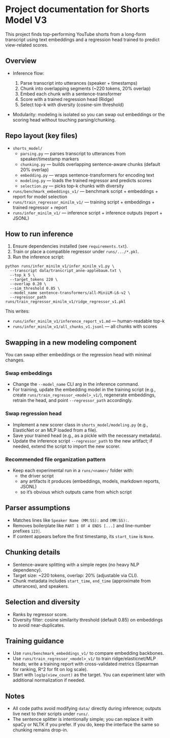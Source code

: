 # Project documentation for Shorts Model V3

This project finds top-performing YouTube shorts from a long-form transcript using text embeddings and a regression head trained to predict view-related scores.

## Overview

- Inference flow:
  1) Parse transcript into utterances (speaker + timestamps)
  2) Chunk into overlapping segments (~220 tokens, 20% overlap)
  3) Embed each chunk with a sentence-transformer
  4) Score with a trained regression head (Ridge)
  5) Select top-k with diversity (cosine-sim threshold)

- Modularity: modeling is isolated so you can swap out embeddings or the scoring head without touching parsing/chunking.

## Repo layout (key files)

- `shorts_model/`
  - `parsing.py` — parses transcript to utterances from speaker/timestamp markers
  - `chunking.py` — builds overlapping sentence-aware chunks (default 20% overlap)
  - `embedding.py` — wraps sentence-transformers for encoding text
  - `modeling.py` — loads the trained regressor and predicts scores
  - `selection.py` — picks top-k chunks with diversity
- `runs/benchmark_embeddings_v1/` — benchmark script + embeddings + report for model selection
- `runs/train_regressor_minilm_v1/` — training script + embeddings + trained regressor + report
- `runs/infer_minilm_v1/` — inference script + inference outputs (report + JSONL)

## How to run inference

1) Ensure dependencies installed (see `requirements.txt`).
2) Train or place a compatible regressor under `runs/.../*.pkl`.
3) Run the inference script:

```
python runs/infer_minilm_v1/infer_minilm_v1.py \
  --transcript data/transcript_anne-applebaum.txt \
  --top_k 5 \
  --target_tokens 220 \
  --overlap 0.20 \
  --sim_threshold 0.85 \
  --model_name sentence-transformers/all-MiniLM-L6-v2 \
  --regressor_path runs/train_regressor_minilm_v1/ridge_regressor_v1.pkl
```

This writes:
- `runs/infer_minilm_v1/inference_report_v1.md` — human-readable top-k
- `runs/infer_minilm_v1/all_chunks_v1.jsonl` — all chunks with scores

## Swapping in a new modeling component

You can swap either embeddings or the regression head with minimal changes.

### Swap embeddings
- Change the `--model_name` CLI arg in the inference command.
- For training, update the embedding model in the training script (e.g., create `runs/train_regressor_<model>_v1/`), regenerate embeddings, retrain the head, and point `--regressor_path` accordingly.

### Swap regression head
- Implement a new scorer class in `shorts_model/modeling.py` (e.g., ElasticNet or an MLP loaded from a file).
- Save your trained head (e.g., as a pickle with the necessary metadata).
- Update the inference script `--regressor_path` to the new artifact; if needed, extend the script to import the new scorer.

### Recommended file organization pattern
- Keep each experimental run in a `runs/<name>/` folder with:
  - the driver script
  - any artifacts it produces (embeddings, models, markdown reports, JSONL)
  - so it’s obvious which outputs came from which script

## Parser assumptions
- Matches lines like `Speaker Name (MM:SS):` and `(MM:SS):`.
- Removes boilerplate like `PART 1 OF 4 ENDS [...]` and line-number prefixes `123|`.
- If content appears before the first timestamp, its `start_time` is `None`.

## Chunking details
- Sentence-aware splitting with a simple regex (no heavy NLP dependency).
- Target size: ~220 tokens, overlap: 20% (adjustable via CLI).
- Chunk metadata includes `start_time`, `end_time` (approximate from utterances), and speakers.

## Selection and diversity
- Ranks by regressor score.
- Diversity filter: cosine similarity threshold (default 0.85) on embeddings to avoid near-duplicates.

## Training guidance
- Use `runs/benchmark_embeddings_v1/` to compare embedding backbones.
- Use `runs/train_regressor_<model>_v1/` to train ridge/elasticnet/MLP heads; write a training report with cross-validated metrics (Spearman for ranking, R^2 for fit on log scale).
- Start with `log1p(view_count)` as the target. You can experiment later with additional normalization if needed.

## Notes
- All code paths avoid modifying `data/` directly during inference; outputs live next to their scripts under `runs/`.
- The sentence splitter is intentionally simple; you can replace it with spaCy or NLTK if you prefer. If you do, keep the interface the same so chunking remains drop-in.

